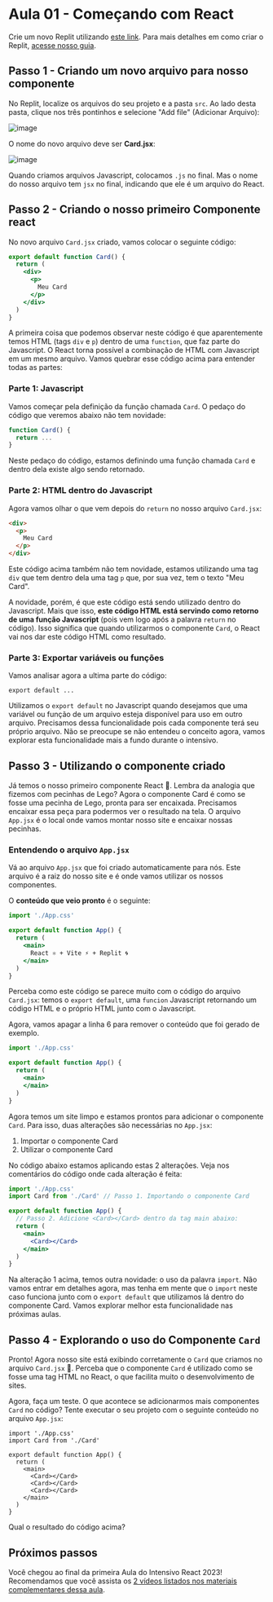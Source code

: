 # Aula 01 - Começando com React
Crie um novo Replit utilizando [este link](https://replit.com/@replit/React-Javascript). Para mais detalhes em como criar o Replit, [acesse nosso guia](./como_criar_um_replit_em_react.md).

## Passo 1 - Criando um novo arquivo para nosso componente

No Replit, localize os arquivos do seu projeto e a pasta `src`. Ao lado desta pasta, clique nos três pontinhos e selecione "Add file" (Adicionar Arquivo):

![image](https://user-images.githubusercontent.com/1435403/236091782-5640e1b3-84b1-477c-9090-85e7905addfa.png)

O nome do novo arquivo deve ser **Card.jsx**:

![image](https://user-images.githubusercontent.com/1435403/236092074-ac7427f1-0e22-41b5-956b-26dd3383054f.png)

Quando criamos arquivos Javascript, colocamos `.js` no final. Mas o nome do nosso arquivo tem `jsx` no final, indicando que ele é um arquivo do React.

## Passo 2 - Criando o nosso primeiro Componente react

No novo arquivo `Card.jsx` criado, vamos colocar o seguinte código:

```jsx
export default function Card() {
  return (
    <div>
      <p>
        Meu Card
      </p>
    </div>
  )
}
```

A primeira coisa que podemos observar neste código é que aparentemente temos HTML (tags `div` e `p`) dentro de uma `function`, que faz parte do Javascript. O React torna possível a combinação de HTML com Javascript em um mesmo arquivo. Vamos quebrar esse código acima para entender todas as partes:

### Parte 1: Javascript

Vamos começar pela definição da função chamada `Card`. O pedaço do código que veremos abaixo não tem novidade:
```js
function Card() {
  return ...
}
```

Neste pedaço do código, estamos definindo uma função chamada `Card` e dentro dela existe algo sendo retornado.

### Parte 2: HTML dentro do Javascript

Agora vamos olhar o que vem depois do `return` no nosso arquivo `Card.jsx`:
```html
<div>
  <p>
    Meu Card
  </p>
</div>
```

Este código acima também não tem novidade, estamos utilizando uma tag `div` que tem dentro dela uma tag `p` que, por sua vez, tem o texto "Meu Card". 

A novidade, porém, é que este código está sendo utilizado dentro do Javascript. Mais que isso, **este código HTML está servindo como retorno de uma função Javascript** (pois vem logo após a palavra `return` no código). Isso significa que quando utilizarmos o componente `Card`, o React vai nos dar este código HTML como resultado.

### Parte 3: Exportar variáveis ou funções

Vamos analisar agora a ultima parte do código:

```
export default ...
```

Utilizamos o `export default` no Javascript quando desejamos que uma variável ou função de um arquivo esteja disponível para uso em outro arquivo. Precisamos dessa funcionalidade pois cada componente terá seu próprio arquivo. Não se preocupe se não entendeu o conceito agora, vamos explorar esta funcionalidade mais a fundo durante o intensivo.

## Passo 3 - Utilizando o componente criado

Já temos o nosso primeiro componente React 🎉. Lembra da analogia que fizemos com pecinhas de Lego? Agora o componente Card é como se fosse uma pecinha de Lego, pronta para ser encaixada. Precisamos encaixar essa peça para podermos ver o resultado na tela. O arquivo `App.jsx` é o local onde vamos montar nosso site e encaixar nossas pecinhas.

### Entendendo o arquivo `App.jsx`

Vá ao arquivo `App.jsx` que foi criado automaticamente para nós. Este arquivo é a raiz do nosso site e é onde vamos utilizar os nossos componentes.

O **conteúdo que veio pronto** é o seguinte:

```jsx
import './App.css'

export default function App() {
  return (
    <main>
      React ⚛️ + Vite ⚡ + Replit 🌀
    </main>
  )
}
```

Perceba como este código se parece muito com o código do arquivo `Card.jsx`: temos o `export default`, uma `funcion` Javascript retornando um código HTML e o próprio HTML junto com o Javascript.

Agora, vamos apagar a linha 6 para remover o conteúdo que foi gerado de exemplo.

```jsx
import './App.css'

export default function App() {
  return (
    <main>
    </main>
  )
}
```

Agora temos um site limpo e estamos prontos para adicionar o componente `Card`. Para isso, duas alterações são necessárias no `App.jsx`:
1. Importar o componente Card
2. Utilizar o componente Card

No código abaixo estamos aplicando estas 2 alterações. Veja nos comentários do código onde cada alteração é feita:

```jsx
import './App.css'
import Card from './Card' // Passo 1. Importando o componente Card

export default function App() {
  // Passo 2. Adicione <Card></Card> dentro da tag main abaixo:
  return (
    <main>
      <Card></Card>      
    </main>
  )
}
```

Na alteração 1 acima, temos outra novidade: o uso da palavra `import`. Não vamos entrar em detalhes agora, mas tenha em mente que o `import` neste caso funciona junto com o `export default` que utilizamos lá dentro do componente Card. Vamos explorar melhor esta funcionalidade nas próximas aulas.

## Passo 4 - Explorando o uso do Componente `Card`

Pronto! Agora nosso site está exibindo corretamente o `Card` que criamos no arquivo `Card.jsx` 🎊. Perceba que o componente `Card` é utilizado como se fosse uma tag HTML no React, o que facilita muito o desenvolvimento de sites.

Agora, faça um teste. O que acontece se adicionarmos mais componentes `Card` no código? Tente executar o seu projeto com o seguinte conteúdo no arquivo `App.jsx`:

```
import './App.css'
import Card from './Card'

export default function App() {
  return (
    <main>
      <Card></Card>      
      <Card></Card>      
      <Card></Card>      
    </main>
  )
}
```

Qual o resultado do código acima?

## Próximos passos

Você chegou ao final da primeira Aula do Intensivo React 2023! Recomendamos que você assista os [2 vídeos listados nos materiais complementares dessa aula](./README.md#material-complementar). 
